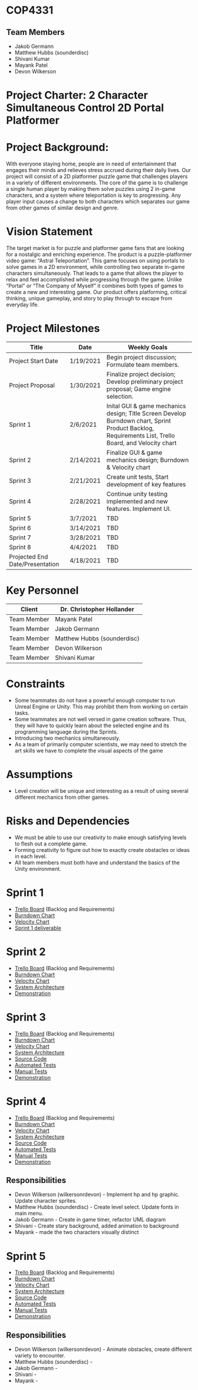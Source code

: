# COP4331

## Team Members
- Jakob Germann
- Matthew Hubbs (sounderdisc)
- Shivani Kumar
- Mayank Patel
- Devon Wilkerson

# Project Charter: 2 Character Simultaneous Control 2D Portal Platformer

# Project Background:

With everyone staying home, people are in need of entertainment that engages their minds and relieves stress accrued during their daily lives.  Our project will consist of a 2D platformer puzzle game that challenges players in a variety of different environments.  The core of the game is to challenge a single human player by making them solve puzzles using 2 in-game characters, and a system where teleportation is key to progressing.  Any player input causes a change to both characters which separates our game from other games of similar design and genre.

# Vision Statement

The target market is for puzzle and platformer game fans that are looking for a nostalgic and enriching experience. The product is a puzzle-platformer video game: “Astral Teleportation”. This game focuses on using portals to solve games in a 2D environment, while controlling two separate in-game characters simultaneously. That leads to a game that allows the player to relax and feel accomplished while progressing through the game. Unlike “Portal” or “The Company of Myself” it combines both types of games to create a new and interesting game. Our product offers platforming, critical thinking, unique gameplay, and story to play through to escape from everyday life.

# Project Milestones

Title | Date | Weekly Goals
------------------|------------------|------------------------
Project Start Date | 1/19/2021 |Begin project discussion; Formulate team members.
Project Proposal | 1/30/2021 | Finalize project decision; Develop preliminary project proposal; Game engine selection.
Sprint 1 | 2/6/2021  | Inital GUI & game mechanics design; Title Screen Develop Burndown chart, Sprint Product Backlog, Requirements List, Trello Board, and Velocity chart
Sprint 2 | 2/14/2021 | Finalize GUI & game mechanics design; Burndown & Velocity chart
Sprint 3 | 2/21/2021 | Create unit tests, Start development of key features
Sprint 4 | 2/28/2021 | Continue unity testing implemented and new features. Implement UI.
Sprint 5 | 3/7/2021  | TBD
Sprint 6 | 3/14/2021 | TBD
Sprint 7 | 3/28/2021 | TBD
Sprint 8 | 4/4/2021  | TBD
Projected End Date/Presentation | 4/18/2021 | TBD

# Key Personnel

Client | Dr. Christopher Hollander 
------------|---------------------
Team Member | Mayank Patel 
Team Member | Jakob Germann
Team Member | Matthew Hubbs (sounderdisc)
Team Member | Devon Wilkerson 
Team Member | Shivani Kumar


# Constraints

- Some teammates do not have a powerful enough computer to run Unreal Engine or Unity.  This may prohibit them from working on certain tasks.
- Some teammates are not well versed in game creation software.  Thus, they will have to quickly learn about the selected engine and its programming language during the Sprints.
- Introducing two mechanics simultaneously.
- As a team of primarily computer scientists, we may need to stretch the art skills we have to complete the visual aspects of the game

# Assumptions

- Level creation will be unique and interesting as a result of using several different mechanics from other games. 

# Risks and Dependencies

- We must be able to use our creativity to make enough satisfying levels to flesh out a complete game.
- Forming creativity to figure out how to exactly create obstacles or ideas in each level.
- All team members must both have and understand the basics of the Unity environment.

# Sprint 1

- [Trello Board](https://trello.com/b/npc42XxL/pood-project-board) (Backlog and Requirements)
- [Burndown Chart](https://docs.google.com/spreadsheets/d/1dyKPcBdejwu5LNFCsUgA5GAEMVjf2XFfBYub6vZLVjk/edit?ts=601b030b#gid=0)
- [Velocity Chart](https://docs.google.com/spreadsheets/d/1Xw9gIy1tj-ZYTZUkK-leNXR6NtBZgtkLZx3mCwNzwJQ/edit?usp=sharing)
- [Sprint 1 deliverable](https://github.com/sounderdisc/POOPproject/blob/main/artifacts/TitleScreenDeliverable.PNG)

# Sprint 2

- [Trello Board](https://trello.com/b/npc42XxL/pood-project-board) (Backlog and Requirements)
- [Burndown Chart](https://docs.google.com/spreadsheets/d/1dyKPcBdejwu5LNFCsUgA5GAEMVjf2XFfBYub6vZLVjk/edit?ts=601b030b#gid=0)
- [Velocity Chart](https://docs.google.com/spreadsheets/d/1Xw9gIy1tj-ZYTZUkK-leNXR6NtBZgtkLZx3mCwNzwJQ/edit?usp=sharing)
- [System Architecture](https://github.com/sounderdisc/POOPproject/blob/main/artifacts/DesignDocuments/DesignDocument.md)
- [Demonstration](https://www.youtube.com/watch?v=FiyXJBKtRN0&feature=youtu.be&ab_channel=sounderdiscISW)

# Sprint 3

- [Trello Board](https://trello.com/b/npc42XxL/pood-project-board) (Backlog and Requirements)
- [Burndown Chart](https://docs.google.com/spreadsheets/d/1dyKPcBdejwu5LNFCsUgA5GAEMVjf2XFfBYub6vZLVjk/edit?ts=601b030b#gid=0)
- [Velocity Chart](https://docs.google.com/spreadsheets/d/1Xw9gIy1tj-ZYTZUkK-leNXR6NtBZgtkLZx3mCwNzwJQ/edit?usp=sharing)
- [System Architecture](https://github.com/sounderdisc/POOPproject/blob/main/artifacts/DesignDocuments/DesignDocument.md)
- [Source Code](https://github.com/sounderdisc/POOPproject/tree/main/project/Astral%20Teleportation/Assets)
- [Automated Tests](https://github.com/sounderdisc/POOPproject/tree/main/project/Astral%20Teleportation/Assets/Tests)
- [Manual Tests](https://github.com/sounderdisc/POOPproject/blob/main/project/Astral%20Teleportation/Assets/Tests/MANUALTESTS.md)
- [Demonstration](https://www.youtube.com/watch?v=Qggwj87jH-8&feature=youtu.be&ab_channel=sounderdiscISW)

# Sprint 4

- [Trello Board](https://trello.com/b/npc42XxL/pood-project-board) (Backlog and Requirements)
- [Burndown Chart](https://docs.google.com/spreadsheets/d/1dyKPcBdejwu5LNFCsUgA5GAEMVjf2XFfBYub6vZLVjk/edit?ts=601b030b#gid=0)
- [Velocity Chart](https://docs.google.com/spreadsheets/d/1Xw9gIy1tj-ZYTZUkK-leNXR6NtBZgtkLZx3mCwNzwJQ/edit?usp=sharing)
- [System Architecture](https://github.com/sounderdisc/POOPproject/blob/main/artifacts/DesignDocuments/DesignDocument.md)
- [Source Code](https://github.com/sounderdisc/POOPproject/tree/main/project/Astral%20Teleportation/Assets)
- [Automated Tests](https://github.com/sounderdisc/POOPproject/tree/main/project/Astral%20Teleportation/Assets/Tests)
- [Manual Tests](https://github.com/sounderdisc/POOPproject/blob/main/project/Astral%20Teleportation/Assets/Tests/MANUALTESTS.md)
- [Demonstration](https://www.youtube.com/watch?v=RPNvtI5-0ro&list=PL55Hcw8KAqBgMKtgdaU1lQJ_iHmsr7nef&ab_channel=sounderdiscISW)
## Responsibilities
- Devon Wilkerson (wilkersonrdevon) - Implement hp and hp graphic. Update character sprites.
- Matthew Hubbs (sounderdisc) - Create level select. Update fonts in main menu.
- Jakob Germann - Create in game timer, refactor UML diagram
- Shivani - Create stary background, added animation to background
- Mayank - made the two characters visually distinct

# Sprint 5

- [Trello Board](https://trello.com/b/npc42XxL/pood-project-board) (Backlog and Requirements)
- [Burndown Chart](https://docs.google.com/spreadsheets/d/1dyKPcBdejwu5LNFCsUgA5GAEMVjf2XFfBYub6vZLVjk/edit?ts=601b030b#gid=0)
- [Velocity Chart](https://docs.google.com/spreadsheets/d/1Xw9gIy1tj-ZYTZUkK-leNXR6NtBZgtkLZx3mCwNzwJQ/edit?usp=sharing)
- [System Architecture](https://github.com/sounderdisc/POOPproject/blob/main/artifacts/DesignDocuments/DesignDocument.md)
- [Source Code](https://github.com/sounderdisc/POOPproject/tree/main/project/Astral%20Teleportation/Assets)
- [Automated Tests](https://github.com/sounderdisc/POOPproject/tree/main/project/Astral%20Teleportation/Assets/Tests)
- [Manual Tests](https://github.com/sounderdisc/POOPproject/blob/main/project/Astral%20Teleportation/Assets/Tests/MANUALTESTS.md)
- [Demonstration](https://www.youtube.com/watch?v=dQw4w9WgXcQ)
## Responsibilities
- Devon Wilkerson (wilkersonrdevon) - Animate obstacles, create different variety to encounter.
- Matthew Hubbs (sounderdisc) - 
- Jakob Germann - 
- Shivani - 
- Mayank - 
